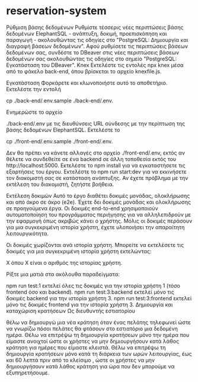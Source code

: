 # reservation-system
Ρύθμιση βάσης δεδομένων
Ρυθμίστε τέσσερις νέες περιπτώσεις βάσης δεδομένων ElephantSQL - ανάπτυξη, δοκιμή, προεπισκόπηση και παραγωγή - ακολουθώντας τις οδηγίες στο "PostgreSQL: Δημιουργία και διαγραφή βάσεων δεδομένων".
Αφού ρυθμίσετε τις περιπτώσεις βάσεων δεδομένων σας, συνδέστε το DBeaver στις νέες περιπτώσεις βάσεων δεδομένων σας ακολουθώντας τις οδηγίες στο σημείο "PostgreSQL: Εγκατάσταση του DBeaver".
Knex
Εκτελέστε τις εντολές npx knex μέσα από το φάκελο back-end, όπου βρίσκεται το αρχείο knexfile.js.


Εγκατάσταση
Φορκάρετε και κλωνοποιήστε αυτό το αποθετήριο.
Εκτελέστε την εντολή

cp ./back-end/.env.sample ./back-end/.env.

Ενημερώστε το αρχείο

./back-end/.env με τις διευθύνσεις URL σύνδεσης με την περίπτωση της βάσης δεδομένων ElephantSQL.
Εκτελέστε το

cp ./front-end/.env.sample ./front-end/.env.

Δεν θα πρέπει να κάνετε αλλαγές στο αρχείο ./front-end/.env, εκτός αν θέλετε να συνδεθείτε σε ένα backend σε άλλη τοποθεσία εκτός του http://localhost:5000.
Εκτελέστε το npm install για να εγκαταστήσετε τις εξαρτήσεις του έργου.
Εκτελέστε το npm run start:dev για να εκκινήσετε τον διακομιστή σας σε κατάσταση ανάπτυξης.
Αν έχετε πρόβλημα με την εκτέλεση του διακομιστή, ζητήστε βοήθεια.


Εκτέλεση δοκιμών
Αυτό το έργο διαθέτει δοκιμές μονάδας, ολοκλήρωσης και από άκρο σε άκρο (e2e). Έχετε δει δοκιμές μονάδας και ολοκλήρωσης σε προηγούμενα έργα. Οι δοκιμές end-to-end χρησιμοποιούν αυτοματοποίηση του προγράμματος περιήγησης για να αλληλεπιδρούν με την εφαρμογή όπως ακριβώς κάνει ο χρήστης. Μόλις οι δοκιμές περάσουν για μια συγκεκριμένη ιστορία χρήστη, έχετε υλοποιήσει την απαραίτητη λειτουργικότητα.


Οι δοκιμές χωρίζονται ανά ιστορία χρήστη. Μπορείτε να εκτελέσετε τις δοκιμές για μια συγκεκριμένη ιστορία χρήστη εκτελώντας:

X όπου X είναι ο αριθμός της ιστορίας χρήστη.

Ρίξτε μια ματιά στα ακόλουθα παραδείγματα:

npm run test:1 εκτελεί όλες τις δοκιμές για την ιστορία χρήστη 1 (τόσο frontend όσο και backend).
npm run test:3:backend εκτελεί μόνο τις δοκιμές backend για την ιστορία χρήστη 3.
npm run test:3:frontend εκτελεί μόνο τις δοκιμές frontend για την ιστορία χρήστη 3.
Δημιουργία και καταχώριση κρατήσεων
Ως διευθυντής εστιατορίου

θέλω να δημιουργώ μια νέα κράτηση όταν ένας πελάτης τηλεφωνεί
ώστε να γνωρίζω πόσοι πελάτες θα φτάσουν στο εστιατόριο μια δεδομένη ημέρα. Θέλω να επιτρέψω τη δημιουργία κρατήσεων μόνο την ημέρα που είμαστε ανοιχτοί
ώστε οι χρήστες να μην δημιουργήσουν κατά λάθος κράτηση για ημέρες που είμαστε κλειστά.
Θέλω να επιτρέψω τη δημιουργία κρατήσεων μόνο κατά τη διάρκεια των ωρών λειτουργίας, έως και 60 λεπτά πριν από το κλείσιμο
, ώστε οι χρήστες να μην δημιουργήσουν κατά λάθος κράτηση για ώρα που δεν μπορούμε να εξυπηρετήσουμε.
